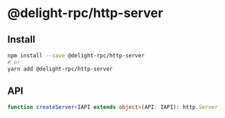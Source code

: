 # @delight-rpc/http-server

## Install

```sh
npm install --save @delight-rpc/http-server
# or
yarn add @delight-rpc/http-server
```

## API

```ts
function createServer<IAPI extends object>(API: IAPI): http.Server
```
